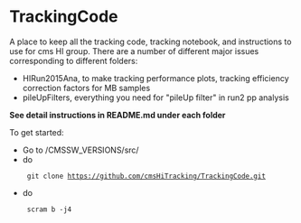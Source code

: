 # TrackingCode
A place to keep all the tracking code, tracking notebook, and instructions to use for cms HI group. There are a number of different major
issues corresponding to different folders:

- HIRun2015Ana, to make tracking performance plots, tracking efficiency correction factors for MB samples
- pileUpFilters, everything you need for "pileUp filter" in run2 pp analysis 

<strong> See detail instructions in README.md under each folder </strong>

To get started:

- Go to /CMSSW_VERSIONS/src/
- do <pre><code> git clone https://github.com/cmsHiTracking/TrackingCode.git </pre></code>
- do <pre><code> scram b -j4 </pre></code>


